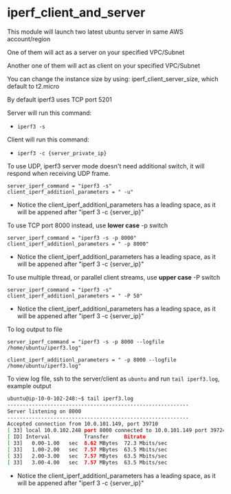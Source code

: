 # iperf_client_and_server

This module will launch two latest ubuntu server in same AWS account/region

One of them will act as a server on your specified VPC/Subnet

Another one of them will act as client on your specified VPC/Subnet

You can change the instance size by using: iperf_client_server_size, which default to t2.micro

By default iperf3 uses TCP port 5201

Server will run this command: 

* ```iperf3 -s```

Client will run this command: 

* ```iperf3 -c {server_private_ip}```

To use UDP, iperf3 server mode doesn't need additional switch, it will respond when receiving UDP frame.
```
server_iperf_command = "iperf3 -s"
client_iperf_additionl_parameters = " -u"
```
* Notice the client_iperf_additionl_parameters has a leading space, as it will be appened after "iperf 3 -c {server_ip}"


To use TCP port 8000 instead, use **lower case** -p switch
```
server_iperf_command = "iperf3 -s -p 8000"
client_iperf_additionl_parameters = " -p 8000"
```
* Notice the client_iperf_additionl_parameters has a leading space, as it will be appened after "iperf 3 -c {server_ip}"

To use multiple thread, or parallel client streams, use **upper case** -P switch
```
server_iperf_command = "iperf3 -s"
client_iperf_additionl_parameters = " -P 50"
```
* Notice the client_iperf_additionl_parameters has a leading space, as it will be appened after "iperf 3 -c {server_ip}"


To log output to file 
```
server_iperf_command = "iperf3 -s -p 8000 --logfile /home/ubuntu/iperf3.log"

client_iperf_additionl_parameters = " -p 8000 --logfile /home/ubuntu/iperf3.log"
```
To view log file, ssh to the server/client as ```ubuntu``` and run
```tail iperf3.log```, example output
```bash
ubuntu@ip-10-0-102-248:~$ tail iperf3.log
-----------------------------------------------------------
Server listening on 8000
-----------------------------------------------------------
Accepted connection from 10.0.101.149, port 39710
[ 33] local 10.0.102.248 port 8000 connected to 10.0.101.149 port 39724
[ ID] Interval           Transfer     Bitrate
[ 33]   0.00-1.00   sec  8.62 MBytes  72.3 Mbits/sec
[ 33]   1.00-2.00   sec  7.57 MBytes  63.5 Mbits/sec
[ 33]   2.00-3.00   sec  7.57 MBytes  63.5 Mbits/sec
[ 33]   3.00-4.00   sec  7.57 MBytes  63.5 Mbits/sec
```
* Notice the client_iperf_additionl_parameters has a leading space, as it will be appened after "iperf 3 -c {server_ip}"